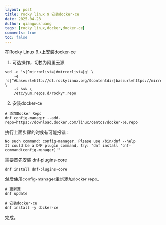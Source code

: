 ```yaml
---
layout: post
title: rocky linux 9 安装docker-ce
date: 2025-04-28
Author: qiangwushuang 
tags: [rocky linux,docker,docker-ce]
comments: true
toc: false
---
```


在Rocky Linux 9.x上安装docker-ce  
1. 可选操作，切换为阿里云源
```shell  
sed -e 's|^mirrorlist=|#mirrorlist=|g' \
    -e 's|^#baseurl=http://dl.rockylinux.org/$contentdir|baseurl=https://mirrors.aliyun.com/rockylinux|g' \
    -i.bak \
    /etc/yum.repos.d/rocky*.repo

```
2. 安装docker-ce
```shell
# 添加Docker Repo
dnf config-manager --add-repo=https://download.docker.com/linux/centos/docker-ce.repo
```  
执行上面步骤的时候有可能报错：  
```shell
No such command: config-manager. Please use /bin/dnf --help
It could be a DNF plugin command, try: "dnf install 'dnf-command(config-manager)'"
```  
需要首先安装 dnf-plugins-core
```shell 
dnf install dnf-plugins-core
```  
然后使用config-manager重新添加docker repo。  

```shell
# 更新源
dnf update

# 安装docker-ce
dnf install -y docker-ce
```  
完成。